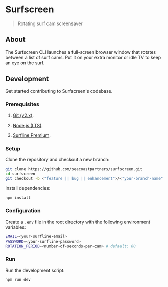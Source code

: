 # Surfscreen

> Rotating surf cam screensaver

## About

The Surfscreen CLI launches a full-screen browser window that rotates between a list of surf cams. Put it on your extra monitor or idle TV to keep an eye on the surf.

## Development

Get started contributing to Surfscreen's codebase.

### Prerequisites

1. [Git (v2.x)](https://git-scm.com/downloads).

2. [Node.js (LTS)](https://nodejs.org/en/download).

3. [Surfline Premium](https://www.surfline.com/premium/signup).

### Setup

Clone the repository and checkout a new branch:

```sh
git clone https://github.com/seacoastpartners/surfscreen.git
cd surfscreen
git checkout -b <"feature || bug || enhancement">/<"your-branch-name"
```

Install dependencies:

```sh
npm install
```

### Configuration

Create a `.env` file in the root directory with the following environment variables:

```sh
EMAIL=<your-surfline-email>
PASSWORD=<your-surfline-password>
ROTATION_PERIOD=<number-of-seconds-per-cam> # default: 60
```

### Run

Run the development script:

```sh
npm run dev
```
